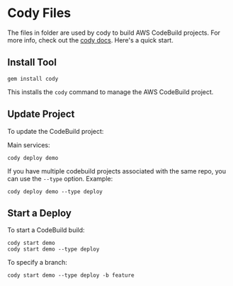 # Cody Files

The files in folder are used by cody to build AWS CodeBuild projects.  For more info, check out the [cody docs](https://cody.run). Here's a quick start.

## Install Tool

    gem install cody

This installs the `cody` command to manage the AWS CodeBuild project.

## Update Project

To update the CodeBuild project:

Main services:

    cody deploy demo

If you have multiple codebuild projects associated with the same repo, you can use the `--type` option.  Example:

    cody deploy demo --type deploy

## Start a Deploy

To start a CodeBuild build:

    cody start demo
    cody start demo --type deploy

To specify a branch:

    cody start demo --type deploy -b feature
